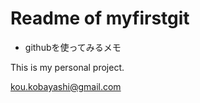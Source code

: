 Readme of myfirstgit
===

+ githubを使ってみるメモ

This is my personal project.

<kou.kobayashi@gmail.com>
